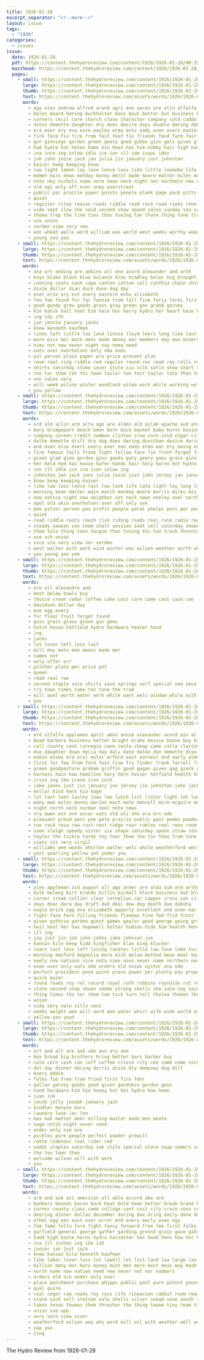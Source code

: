 ```yaml
---
title: 1926-01-28
excerpt_separator: "<!--more-->"
layout: issue
tags:
  - "1926"
categories:
  - issues
issue:
  date: 1926-01-28
  pdf: https://content.thehydroreview.com/content/1926/1926-01-28/HR-1926-01-28.pdf
  masthead: https://content.thehydroreview.com/content/1926/1926-01-28/masthead/HR-1926-01-28.jpg
  pages:
    - small: https://content.thehydroreview.com/content/1926/1926-01-28/small/HR-1926-01-28-01.jpg
      large: https://content.thehydroreview.com/content/1926/1926-01-28/large/HR-1926-01-28-01.jpg
      thumb: https://content.thehydroreview.com/content/1926/1926-01-28/thumbnails/HR-1926-01-28-01.jpg
      text: https://content.thehydroreview.com/assets/words/1926/1926-01-28/HR-1926-01-28-01.txt
      words:
        - ago ales andrew alfred arand agri ane aaron are alin alfalfa all apache ana ady art albert ally arm ast and arbes alta able assis
        - bales board bening burkhalter bees bout better but business bucks big bis buy baptist body back bong bulla born began bel buys brick bank beach bou bernard browne bright baby broxton burst bere bittle been brought both bye bridgeport boy buckmaster bill basket binger bills ball bec best
        - corners cecil care church close character company cold caddo cook cobb council congress credit cope cotton calm class call city cay came car cancel campbell citizen cyril court cat common cate county con can
        - dales demotte daughter dry does desire days double daring debate deal daily dunithan during dalke dog danger durham driver darko doctor day
        - era ever ery eva eure easley erma entz eady even evert eastern ear end eld ewing ele every eddie els
        - fick face fix fire from fast foot fie friends fend farm fair failing fight fam few foray felis fear fore full first fails forget former for fred forth far fields fallen front frank famous
        - gor ginnings gordon green geary good gibbs gins gels given glad goes gentry groce goods
        - had hydro hut helen home hin heen has him hobby hair high hangen how hinton her huff hafer horse herndon held homer henry hamilton house hamer hot holy hayes hands
        - ina ince ing inlow idle ice ion ill ide isaac iden
        - joh john josie jack jan julia jin january just johnston
        - kaiser keep keeping know
        - law light lemon lay lose lence loss like little lookeba life low lone large love look letcher ling last lear lion late lee lard lams
        - momen miss mean monday money merit made moore matter miles mon mas mules mary members more most machin march morning market middle much milk morris menno many must mol mae man mure
        - note ney nichols name nore news neck night not northern new nery neighbor niles noel now ness notice numbers
        - old ogi only off over oney overstreet
        - public par prairie paper points people plank page pack pitts pro pam present past pennington potter pure peg plenty post petty phillips power pay pitzer poles profit phelps plant president place per
        - quiet
        - register riley reason roads riddle read race road rieks reon round relles riding riven roots rider ras res rin reel rise run risk rought rule reach roy roke radio
        - side sept slow she said second show speed sales sunday son sabbath sally session sale school set scott shown sense sed such stock safe snow selling staples stange stranger spring shi seem states streeter saturday shack sul stay season shape sell sheer stroke service stecker south seems shall steady sir state sey staple seat see store smith
        - thoma trop the tine ties thou tuning ton thate thing tone track tum tor tates teed them toi taken tale than truly thie town team tak toward thet too tam thi then take
        - use union
        - verden view very ven
        - won wheat wells word william was world west weeks worthy woods while will wind work wilson wilds with wun wick weatherford well walter washita war week way winter wat
        - young you yoo
    - small: https://content.thehydroreview.com/content/1926/1926-01-28/small/HR-1926-01-28-02.jpg
      large: https://content.thehydroreview.com/content/1926/1926-01-28/large/HR-1926-01-28-02.jpg
      thumb: https://content.thehydroreview.com/content/1926/1926-01-28/thumbnails/HR-1926-01-28-02.jpg
      text: https://content.thehydroreview.com/assets/words/1926/1926-01-28/HR-1926-01-28-02.txt
      words:
        - ana art anding are adkins all ane acord alexander and arth
        - boys blake black blue balance bros bradley bales big brought bout been bani brave butter branson ber
        - canning coats cash capa canton cotton call cynthia chain chie chaplain chamber charter city course commer come craw courage chaplin
        - dixie dollar dian duck done dog day
        - ever erie ery est every eastern echo elizabeth
        - fow few found for far fannie from fall fine feria farni first fruit ford
        - good gundy grew goods grass gray green gon grand garvey
        - hin hatch hall hoot him hain hor harry hydro her heart haze hedges happy hinton has husband hose home harold horse
        - ing ida ith
        - jan jennie january jacks
        - know kenneth kaufman
        - lines left little loo land linnie lloyd leers long like last let love
        - more miss mor much mens made money mar members may mon mineral
        - nims not new never night nay noma need
        - oats over overholser only oma ones
        - pal person plain paper pro price present plan
        - rave real ring riddle red regular round rex read ray rolls record rider riding res rich rage
        - shirts saturday stoke sever style six silk satin show start set summe struck said star say still sun sister sincere special sale selling street spring sid states seen school see state sport
        - ton tar them tat thi town tailor toe test taylor tate then tones towne the
        - ven vales very
        - will week wilson winter woodland wilma work while working wolfs west wind was weatherford wool wild with warden wisdom western worth wheat wil went well want wood wonder war
        - you yellow
    - small: https://content.thehydroreview.com/content/1926/1926-01-28/small/HR-1926-01-28-03.jpg
      large: https://content.thehydroreview.com/content/1926/1926-01-28/large/HR-1926-01-28-03.jpg
      thumb: https://content.thehydroreview.com/content/1926/1926-01-28/thumbnails/HR-1926-01-28-03.jpg
      text: https://content.thehydroreview.com/assets/words/1926/1926-01-28/HR-1926-01-28-03.txt
      words:
        - ard alm allin arm alta ago are alden ald aslam apache aud ates ally and all able
        - bary bridgeport beach been born buck basket baby burst business bales bone bills bassler baptist ball binger both better body browne bals beg bach brings board boy broadway bright buy bill best bank but buys back began bout buckmaster brought brick big
        - company coreen credit common clinton crow corn cold cogar city car cau congress close cotton cancel county caddo clerk cording citizen campbell carnegie came con corners camping council cat call court church collins chas can cattle cook class cobb cyr
        - dalke demotte drift dry dog does daring dunithan desire during debate driver down day doctor dunn daughter dray days danger double daily
        - end even else evert every ever eon eady erma ear ery ewing entz
        - fire famous fails frank fight fellow face fie front forget favor fear fallen friends from far fred foot failing fell firm fields full first few fix free for forth former farm
        - given glad gies gordon gins goods gary geary goes grain ginnings green gent gibbs good
        - her held hed has house hafer hands hair holy horse hot hydro him high had hamilton henry homer herndon huff home hatfield howe hinton helen how
        - ion ill idle ice ina isen inlow ing
        - johnston jen jack jons julia josie just john jersey jan january
        - know keep keeping kaiser
        - like law loss lence last low look life late light lay long love lone lawton lose lish lemon los little ler lookeba living las large lat
        - morning mean matter main march monday moore morris miles mis mor milk menno middle most many members more money miss man machin mas mules made mon murray much market must
        - new notice night now neighbor not neck news neeley noel northern nees note
        - opel old okie overholser over off only ove
        - pee pitzer person pas profit people paral phelps post per past plank plant prayer place present pay peg page plenty pennington par pro part paper public power pack potter president
        - quiet
        - read riddle roots reach risk riding roads real rate radio register round race rom run reser roy rule road rider rise
        - steady season son seem shall session seat sell saturday shown sally sir stay she show such second sale sund slow see shack speed soon staple sabbath sales shape stroke scott sheer stange sunday spring south summer side school service sion said seas states seems sea street stock selling snow staples state stranger store
        - them tale thing tann tongue than tuning thi too track thornton taken truly take top the town tally toa tor then tam trust ties thoma team tom
        - use uch union
        - vice vie very view ver verden
        - west walter with work wind winter was wilson weather worth while woods world whirl william word wil weeks will wells welcome well week wilds weatherford washita
        - you young yoo yee
    - small: https://content.thehydroreview.com/content/1926/1926-01-28/small/HR-1926-01-28-04.jpg
      large: https://content.thehydroreview.com/content/1926/1926-01-28/large/HR-1926-01-28-04.jpg
      thumb: https://content.thehydroreview.com/content/1926/1926-01-28/thumbnails/HR-1926-01-28-04.jpg
      text: https://content.thehydroreview.com/assets/words/1926/1926-01-28/HR-1926-01-28-04.txt
      words:
        - are all alexandre and
        - best below bowls buy
        - choice crean cedar coffee cake cost care come cast case can
        - davidson dollar day
        - ene egg every
        - for floor fruit forget found
        - goss grain glass given gin goes
        - hatch house hatfield hydro hardware heater hand
        - ing
        - jacks
        - lot loser left less last
        - mill may mate mee means made mer
        - names not
        - only offer orr
        - pitcher plate per price pot
        - queen
        - read real rae
        - second staple sale shirts save springs self special see seco store soe set sweet sell service
        - try town times take ten tune the trad
        - will wool worth water work white want welc window while with
        - you
    - small: https://content.thehydroreview.com/content/1926/1926-01-28/small/HR-1926-01-28-05.jpg
      large: https://content.thehydroreview.com/content/1926/1926-01-28/large/HR-1926-01-28-05.jpg
      thumb: https://content.thehydroreview.com/content/1926/1926-01-28/thumbnails/HR-1926-01-28-05.jpg
      text: https://content.thehydroreview.com/assets/words/1926/1926-01-28/HR-1926-01-28-05.txt
      words:
        - ard alfalfa appleman april amos annie alexander acord ain all and armstrong ater are arab ancona alva ago arbes
        - bead barbara business better bright brake bessie boone boy band bells buggy braly been ballew but branson bey butler ben buckmaster block bills belle bale best brood bain bhave bartgis baby both barber back
        - call county cash carnegie cane cesta cheap came calla clarinda capa chas colony cadet carl cedar childers corn cat cler caller clara cari car come cotton callens clayton credit collins case clyde claude cattle
        - due daughter down delia day dali date dalke don demotte dise dick door dorothy detweiler ditmore dennis dunithan deere days deal david
        - eakin essex era eral euler erford east earnest end early elmer
        - first for few from ford fost fine fry finder frank farrell friday fresh felton farm free
        - green goodpasture graham griffin good gagan given gag gieck glad george glen
        - harness hain hae hamilton hary hern hesser hatfield health heen had haver herndon hands henry hart head high home hope her heard hydro herman house has hardy hand
        - irvin ing ibe irene iron inch
        - jake jones just jin january jon jersey jie johnston john jack jim jing johns jennie
        - kellar kind kent kia kage
        - lot last leet lasley lows leo lunch list lister light let lout leather line les large ling little
        - many mae mules money marion much mate mansell mire mcguire most miles mile maud mis mer mill mond more monday made men muth mcalester moore mares miller
        - night north neck norman noel note news
        - ory owen ost ove oscar oats old oli ohe ora ors ode
        - pleasant proud pest pee pete prairie public past peden powder pen paxton present pure planter par per plant pope pitzer pound pape paulk pump poor part
        - run rack resa row rust rent ridge rear rumley real reno room ralph rexroth roy robertson ruby ren russell rising rufus
        - soon sleigh speedy sister six shape saturday spoon straw store south stock stutzman spring son sons shoats special sunda show strain sam sick suit school span self stockton seed sanita say simmons sali spain sil see sears sale scott sunday sherar steers send staples sell states sal sen such save snow southard
        - taylor tho tickle tardy tey tear them the tin theo trom tune triplett tom times tag till ton
        - viens vis very virgil
        - williams wee woods whorton walter welc white weatherford west worlds winter weather wagon wagoner wind want wheel wen was well ways western worth wilks work with will week way went worley write
        - yost yearling yellow yeh yoder you
    - small: https://content.thehydroreview.com/content/1926/1926-01-28/small/HR-1926-01-28-06.jpg
      large: https://content.thehydroreview.com/content/1926/1926-01-28/large/HR-1926-01-28-06.jpg
      thumb: https://content.thehydroreview.com/content/1926/1926-01-28/thumbnails/HR-1926-01-28-06.jpg
      text: https://content.thehydroreview.com/assets/words/1926/1926-01-28/HR-1926-01-28-06.txt
      words:
        - alex appleman aid august all ago armer are alma aim arm arthur ale author and arth
        - bulk belong birt brands billin bickell block business but blum baby body bran better bring best brecht beatty butter bau been big burg bottle banks bill bob bethel bone blue book
        - carver cream collier clear cornelius car capper cross can city carry cold cann cooks cloud colebank college con cor corn cad comfort coupe came count coffee childrey crosswhite cole congress chick chance county company
        - days dear dora day draft dad deal dew dog death due dakota
        - eagle erick egg eva elizabeth epperly excellent end even ear every east ent edwin easy
        - fight face fern filling friends fleeman fine fed frid frost fair farm foreman friday few first friend for ford free forget fish farms frank from
        - given guthrie garden guest games gaylor good george going grain grand grady gil
        - hail hool her has hopewell holter hudson hide him health hence hopper hold home hydro hand half hen hens heide halls house
        - ill ing
        - jay just jin job john johns jake johnson jue
        - kansas kile keep kidd kingfisher klan king klucker
        - learn last less left living lasater little law love lake lucile legion light line long lunch life louise large lus lump lloyd let look
        - morning manford magnolia more mich melva method mean meal marlowe mcalester man monroe mckee mar meals mond money mash matter may maynard much miller miss made martin monday
        - neely now nations nice nota nims noon never name northern neal nate narrow not need new night necessary
        - oven over only oats ohm orders old onion oyster ona ode
        - perfect president pose point press power per plenty pay proper poi page pro past pie
        - quick quier
        - round roads roy rol record royal ruth robbins reynolds rut red reo roush race
        - state second step shown smoke strong shells she sale say said stock start stick see sunday session stead snow service smith saturday sky spoon son sed seeds supply sedan streets schmidt swartzendruber show sing school station stay still storm sue sund short seed south sick shorten spring
        - thing times tho tor them tae tick turn tell thelma thomas the tio thurs tudor thie tri then ton team town
        - union
        - vida very vale ville vani
        - weeks weight wee will word won water whirl wife wide world wyatt went wheat was wages webb waldrup wonder wells wright with west work white why wish week well wesley winter western
        - yellow you youd
    - small: https://content.thehydroreview.com/content/1926/1926-01-28/small/HR-1926-01-28-07.jpg
      large: https://content.thehydroreview.com/content/1926/1926-01-28/large/HR-1926-01-28-07.jpg
      thumb: https://content.thehydroreview.com/content/1926/1926-01-28/thumbnails/HR-1926-01-28-07.jpg
      text: https://content.thehydroreview.com/assets/words/1926/1926-01-28/HR-1926-01-28-07.txt
      words:
        - art and all are ask ade ave ary ane
        - box broad big brothers bring better bars barber buy
        - calm corn cash can coff coffee crisco city cee comb come coco
        - del day dinner daring dorris dixie dry dempsey dog dill
        - every eddie
        - folks fie free from fried first fire fehr
        - gallon garvey goods good given goodness gordon goes
        - hand hardware him hyo honey hot hes hydro how home
        - ivan ink
        - jacob jelly joseph january jack
        - kindler kenyon karo
        - laundry love lac lon
        - mas mak matter meer milling master made men monte
        - naga notch night never need
        - onder only ose ove
        - pickles pure people perfect powder prewitt
        - ratte ridenour real rider red
        - sadat staples saturday sak style special store soap somers sell station sale sen starring state story ser steady short standard sion
        - the tex town than
        - welcome wilson will with work
        - you
    - small: https://content.thehydroreview.com/content/1926/1926-01-28/small/HR-1926-01-28-08.jpg
      large: https://content.thehydroreview.com/content/1926/1926-01-28/large/HR-1926-01-28-08.jpg
      thumb: https://content.thehydroreview.com/content/1926/1926-01-28/thumbnails/HR-1926-01-28-08.jpg
      text: https://content.thehydroreview.com/assets/words/1926/1926-01-28/HR-1926-01-28-08.txt
      words:
        - arm and ask asi american all able accord abe are
        - bankers bounds bacon back beat bold been better break brand but burns boys bus buy beach buyers bull bulls big business binder buyer best bee brief
        - corner county class come college cant cost city crace cons cody chance character company cattle cause carl can cough campus
        - deering dinner dallas december during due dring daily done does durant
        - ethel egg ean east ever error end every early even egy
        - fam fame follo fore fight fancy forward free fee first folks farm forth from for friends
        - garfield general george gather garding ground grain gave gibson good gate globe given
        - hand high haste heres hydro harvester has head hens how her home
        - ina ill inches ing ibe ish
        - junior jan just jack
        - know kansas kila kenneth kaufman
        - like labor lover loss lot lowell let list land laa large last lucky leather lay lahoma lively
        - million many mor mary money must men more most meas may mash morton merchant mam monday mon mens master made
        - north name now nation need new never not nor numbers
        - orders old ore onder only over
        - place parchment purchase phipps public pool pure patent pounds poo plain people pearl past peoples per plenty pay
        - qual quire
        - real reger rae ready roy ross rife rinearson rabbit room reason rous rup
        - state such sell stetson sale shells silver snead sone south stead shown special space soon sales spring side sacks standing sunday starts show store shaw states surface son say see shows save service salt small sing station styles straw stock school seven stall shen said selves
        - taken texas thomas them thresher the thing towne tiny team taste thelin too telle than toward tell times tory thar
        - union use upp
        - very varn view visor
        - weatherford wilson way why word will wil with weather well work was west wear won white washington win water week worlds winner want wash
        - yap you
        - zing
---
```


The Hydro Review from 1926-01-28

<!--more-->

